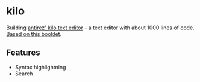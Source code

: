 # kilo

Building [antirez' kilo text editor](http://antirez.com/news/108) - a text editor with about 1000 lines of code. [Based on this booklet](http://viewsourcecode.org/snaptoken/kilo/).

## Features
- Syntax highlightning
- Search
